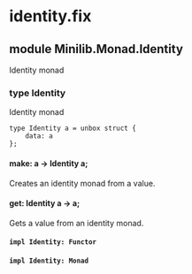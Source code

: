 # identity.fix

## module Minilib.Monad.Identity

Identity monad

### type Identity

Identity monad

```
type Identity a = unbox struct {
    data: a
};
```
#### make: a -> Identity a;

Creates an identity monad from a value.

#### get: Identity a -> a;

Gets a value from an identity monad.

#### `impl Identity: Functor`

#### `impl Identity: Monad`


